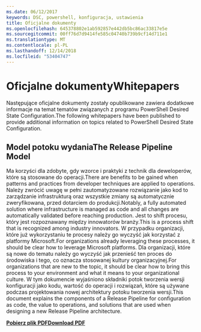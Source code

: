 ```yaml
---
ms.date: 06/12/2017
keywords: DSC, powershell, konfiguracja, ustawienia
title: Oficjalne dokumenty
ms.openlocfilehash: 645378802e1ab592857e442db5bc86ac33817e5e
ms.sourcegitcommit: 00ff76d7d9414fe585c04740b739b9cf14d711e1
ms.translationtype: MT
ms.contentlocale: pl-PL
ms.lasthandoff: 12/14/2018
ms.locfileid: "53404747"
---
```

# <a name="whitepapers"></a><span data-ttu-id="06b7f-103">Oficjalne dokumenty</span><span class="sxs-lookup"><span data-stu-id="06b7f-103">Whitepapers</span></span>

<span data-ttu-id="06b7f-104">Następujące oficjalne dokumenty zostały opublikowane zawiera dodatkowe informacje na temat tematów związanych z programu PowerShell Desired State Configuration.</span><span class="sxs-lookup"><span data-stu-id="06b7f-104">The following whitepapers have been published to provide additional information on topics related to PowerShell Desired State Configuration.</span></span>

## <a name="the-release-pipeline-model"></a><span data-ttu-id="06b7f-105">Model potoku wydania</span><span class="sxs-lookup"><span data-stu-id="06b7f-105">The Release Pipeline Model</span></span>
<span data-ttu-id="06b7f-106">Ma korzyści dla zdobyte, gdy wzorce i praktyki z technik dla deweloperów, które są stosowane do operacji.</span><span class="sxs-lookup"><span data-stu-id="06b7f-106">There are benefits to be gained when patterns and practices from developer techniques are applied to operations.</span></span> <span data-ttu-id="06b7f-107">Należy zwrócić uwagę w pełni zautomatyzowane rozwiązanie jako kod to zarządzanie infrastrukturą oraz wszystkie zmiany są automatycznie zweryfikowana, przed dotarciem do produkcji.</span><span class="sxs-lookup"><span data-stu-id="06b7f-107">Notably, a fully automated solution where infrastructure is managed as code and all changes are automatically validated before reaching production.</span></span> <span data-ttu-id="06b7f-108">Jest to shift procesu, który jest rozpoznawany między innowatorów branży.</span><span class="sxs-lookup"><span data-stu-id="06b7f-108">This is a process shift that is recognized among industry innovators.</span></span> <span data-ttu-id="06b7f-109">W przypadku organizacji, które już wykorzystaniu te procesy należy go wyczyść jak korzystać z platformy Microsoft.</span><span class="sxs-lookup"><span data-stu-id="06b7f-109">For organizations already leveraging these processes, it should be clear how to leverage Microsoft platforms.</span></span> <span data-ttu-id="06b7f-110">Dla organizacji, które są nowe do tematu należy go wyczyść jak przenieść ten proces do środowiska i tego, co oznacza stosowanej kultury organizacyjnej.</span><span class="sxs-lookup"><span data-stu-id="06b7f-110">For organizations that are new to the topic, it should be clear how to bring this process to your environment and what it means to your organizational culture.</span></span> <span data-ttu-id="06b7f-111">W tym dokumencie wyjaśniono składniki potok tworzenia wersji konfiguracji jako kodu, wartość do operacji i rozwiązań, które są używane podczas projektowania nowej architektury potoku tworzenia wersji.</span><span class="sxs-lookup"><span data-stu-id="06b7f-111">This document explains the components of a Release Pipeline for configuration as code, the value to operations, and solutions that are used when designing a new Release Pipeline architecture.</span></span>

<span data-ttu-id="06b7f-112">**[Pobierz plik PDF](http://aka.ms/thereleasepipelinemodelpdf)**</span><span class="sxs-lookup"><span data-stu-id="06b7f-112">**[Download PDF](http://aka.ms/thereleasepipelinemodelpdf)**</span></span>